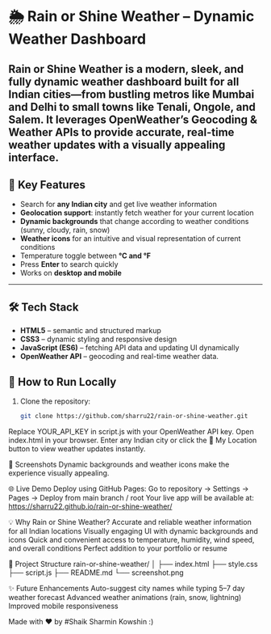 # 🌦 Rain or Shine Weather – Dynamic Weather Dashboard

**Rain or Shine Weather** is a modern, sleek, and fully dynamic weather dashboard built for **all Indian cities**—from bustling metros like Mumbai and Delhi to small towns like Tenali, Ongole, and Salem. It leverages **OpenWeather’s Geocoding & Weather APIs** to provide accurate, real-time weather updates with a visually appealing interface.  
---

## 🌟 Key Features

- Search for **any Indian city** and get live weather information  
- **Geolocation support**: instantly fetch weather for your current location  
- **Dynamic backgrounds** that change according to weather conditions (sunny, cloudy, rain, snow)  
- **Weather icons** for an intuitive and visual representation of current conditions  
- Temperature toggle between **°C and °F**  
- Press **Enter** to search quickly  
- Works on **desktop and mobile**  

---

## 🛠 Tech Stack

- **HTML5** – semantic and structured markup  
- **CSS3** – dynamic styling and responsive design  
- **JavaScript (ES6)** – fetching API data and updating UI dynamically  
- **OpenWeather API** – geocoding and real-time weather data.

## 🚀 How to Run Locally

1. Clone the repository:  
   ```bash
   git clone https://github.com/sharru22/rain-or-shine-weather.git
Replace YOUR_API_KEY in script.js with your OpenWeather API key.
Open index.html in your browser.
Enter any Indian city or click the 📍 My Location button to view weather updates instantly.

🎨 Screenshots
Dynamic backgrounds and weather icons make the experience visually appealing.

🌐 Live Demo
Deploy using GitHub Pages:
Go to repository → Settings → Pages → Deploy from main branch / root
Your live app will be available at:
https://sharru22.github.io/rain-or-shine-weather/


💡 Why Rain or Shine Weather?
Accurate and reliable weather information for all Indian locations
Visually engaging UI with dynamic backgrounds and icons
Quick and convenient access to temperature, humidity, wind speed, and overall conditions
Perfect addition to your portfolio or resume

📂 Project Structure
rain-or-shine-weather/
│
├── index.html
├── style.css
├── script.js
├── README.md
└── screenshot.png

✨ Future Enhancements
Auto-suggest city names while typing
5–7 day weather forecast
Advanced weather animations (rain, snow, lightning)
Improved mobile responsiveness

Made with ❤️ by #Shaik Sharmin Kowshin :)
